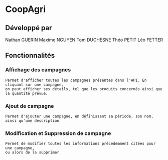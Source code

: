 # CoopAgri

## Développé par
Nathan GUERIN
Maxime NGUYEN
Tom DUCHESNE
Théo PETIT
Léo FETTER

## Fonctionnalités
### Affichage des campagnes
    Permet d'afficher toutes les campagnes présentes dans l'API. En cliquant sur une campagne, 
    on peut afficher ses détails, tel que les produits concernés ainsi que la quantité prévue.

### Ajout de campagne 
    Permet d'ajouter une campagne, en définissant sa période, son nom, ainsi qu'une description

### Modification et Suppression de campagne
    Permet de modifier toutes les informations précédemment citées pour une campagne, 
    ou alors de la supprimer